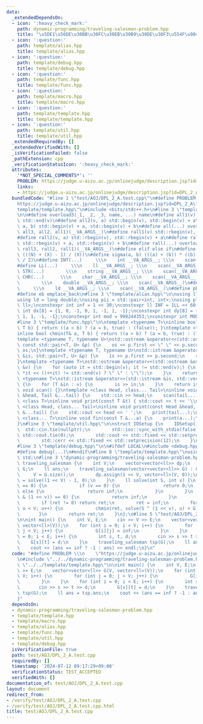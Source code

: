 ```yaml
---
data:
  _extendedDependsOn:
  - icon: ':heavy_check_mark:'
    path: dynamic-programming/traveling-salesman-problem.hpp
    title: "\u5DE1\u56DE\u30BB\u30FC\u30EB\u30B9\u30DE\u30F3\u554F\u984C (by bitDP)"
  - icon: ':question:'
    path: template/alias.hpp
    title: template/alias.hpp
  - icon: ':question:'
    path: template/debug.hpp
    title: template/debug.hpp
  - icon: ':question:'
    path: template/func.hpp
    title: template/func.hpp
  - icon: ':question:'
    path: template/macro.hpp
    title: template/macro.hpp
  - icon: ':question:'
    path: template/template.hpp
    title: template/template.hpp
  - icon: ':question:'
    path: template/util.hpp
    title: template/util.hpp
  _extendedRequiredBy: []
  _extendedVerifiedWith: []
  _isVerificationFailed: false
  _pathExtension: cpp
  _verificationStatusIcon: ':heavy_check_mark:'
  attributes:
    '*NOT_SPECIAL_COMMENTS*': ''
    PROBLEM: https://judge.u-aizu.ac.jp/onlinejudge/description.jsp?id=DPL_2_A
    links:
    - https://judge.u-aizu.ac.jp/onlinejudge/description.jsp?id=DPL_2_A
  bundledCode: "#line 1 \"test/AOJ/DPL_2_A.test.cpp\"\n#define PROBLEM \\\n    \"\
    https://judge.u-aizu.ac.jp/onlinejudge/description.jsp?id=DPL_2_A\"\n#line 2 \"\
    template/template.hpp\"\n#include <bits/stdc++.h>\n#line 3 \"template/macro.hpp\"\
    \n\n#define overload3(_1, _2, _3, name, ...) name\n#define all1(v) std::begin(v),\
    \ std::end(v)\n#define all2(v, a) std::begin(v), std::begin(v) + a\n#define all3(v,\
    \ a, b) std::begin(v) + a, std::begin(v) + b\n#define all(...) overload3(__VA_ARGS__,\
    \ all3, all2, all1)(__VA_ARGS__)\n#define rall1(v) std::rbegin(v), std::rend(v)\n\
    #define rall2(v, a) std::rbegin(v), std::rbegin(v) + a\n#define rall3(v, a, b)\
    \ std::rbegin(v) + a, std::rbegin(v) + b\n#define rall(...) overload3(__VA_ARGS__,\
    \ rall3, rall2, rall1)(__VA_ARGS__)\n#define elif else if\n#define updiv(N, X)\
    \ (((N) + (X) - 1) / (X))\n#define sigma(a, b) (((a) + (b)) * ((b) - (a) + 1)\
    \ / 2)\n#define INT(...)     \\\n    int __VA_ARGS__; \\\n    scan(__VA_ARGS__)\n\
    #define LL(...)     \\\n    ll __VA_ARGS__; \\\n    scan(__VA_ARGS__)\n#define\
    \ STR(...)        \\\n    string __VA_ARGS__; \\\n    scan(__VA_ARGS__)\n#define\
    \ CHR(...)      \\\n    char __VA_ARGS__; \\\n    scan(__VA_ARGS__)\n#define DOU(...)\
    \        \\\n    double __VA_ARGS__; \\\n    scan(__VA_ARGS__)\n#define LD(...)\
    \     \\\n    ld __VA_ARGS__; \\\n    scan(__VA_ARGS__)\n#define pb push_back\n\
    #define eb emplace_back\n#line 3 \"template/alias.hpp\"\n\nusing ll = long long;\n\
    using ld = long double;\nusing pii = std::pair<int, int>;\nusing pll = std::pair<ll,\
    \ ll>;\nconstexpr int inf = 1 << 30;\nconstexpr ll INF = 1LL << 60;\nconstexpr\
    \ int dx[8] = {1, 0, -1, 0, 1, -1, 1, -1};\nconstexpr int dy[8] = {0, 1, 0, -1,\
    \ 1, 1, -1, -1};\nconstexpr int mod = 998244353;\nconstexpr int MOD = 1e9 + 7;\n\
    #line 3 \"template/func.hpp\"\n\ntemplate <typename T>\ninline bool chmax(T& a,\
    \ T b) { return ((a < b) ? (a = b, true) : (false)); }\ntemplate <typename T>\n\
    inline bool chmin(T& a, T b) { return ((a > b) ? (a = b, true) : (false)); }\n\
    template <typename T, typename U>\nstd::ostream &operator<<(std::ostream &os,\
    \ const std::pair<T, U> &p) {\n    os << p.first << \" \" << p.second;\n    return\
    \ os;\n}\ntemplate <typename T, typename U>\nstd::istream &operator>>(std::istream\
    \ &is, std::pair<T, U> &p) {\n    is >> p.first >> p.second;\n    return is;\n\
    }\ntemplate <typename T>\nstd::ostream &operator<<(std::ostream &os, const std::vector<T>\
    \ &v) {\n    for (auto it = std::begin(v); it != std::end(v);) {\n        os <<\
    \ *it << ((++it) != std::end(v) ? \" \" : \"\");\n    }\n    return os;\n}\ntemplate\
    \ <typename T>\nstd::istream &operator>>(std::istream &is, std::vector<T> &v)\
    \ {\n    for (T &in : v) {\n        is >> in;\n    }\n    return is;\n}\ninline\
    \ void scan() {}\ntemplate <class Head, class... Tail>\ninline void scan(Head\
    \ &head, Tail &...tail) {\n    std::cin >> head;\n    scan(tail...);\n}\ntemplate\
    \ <class T>\ninline void print(const T &t) { std::cout << t << '\\n'; }\ntemplate\
    \ <class Head, class... Tail>\ninline void print(const Head &head, const Tail\
    \ &...tail) {\n    std::cout << head << ' ';\n    print(tail...);\n}\ntemplate\
    \ <class... T>\ninline void fin(const T &...a) {\n    print(a...);\n    exit(0);\n\
    }\n#line 3 \"template/util.hpp\"\n\nstruct IOSetup {\n    IOSetup() {\n      \
    \  std::cin.tie(nullptr);\n        std::ios::sync_with_stdio(false);\n       \
    \ std::cout.tie(0);\n        std::cout << std::fixed << std::setprecision(12);\n\
    \        std::cerr << std::fixed << std::setprecision(12);\n    }\n} IOSetup;\n\
    #line 3 \"template/debug.hpp\"\n\n#ifdef LOCAL\n#include <debug.hpp>\n#else\n\
    #define debug(...)\n#endif\n#line 8 \"template/template.hpp\"\nusing namespace\
    \ std;\n#line 3 \"dynamic-programming/traveling-salesman-problem.hpp\"\n\nstruct\
    \ traveling_salesman {\n    int V;\n    vector<vector<ll>> dp;\n    vector<vector<ll>>\
    \ G;\n    ll ans;\n    traveling_salesman(vector<vector<ll>> G) : G(G) {\n   \
    \     V = G.size();\n        dp.assign(1 << V, vector<ll>(V, 0));\n        ans\
    \ = solve((1 << V) - 1, 0);\n    }\n    ll solve(int S, int v) {\n        if (S\
    \ == 0) {\n            if (v == 0) {\n                return 0;\n            }\
    \ else {\n                return inf;\n            }\n        }\n        if ((S\
    \ & (1 << v)) == 0) {\n            return inf;\n        }\n        ll& ret = dp[S][v];\n\
    \        if (ret != 0) return ret;\n        ret = inf;\n        for (int u = 0;\
    \ u < V; u++) {\n            chmin(ret, solve(S ^ (1 << v), u) + G[u][v]);\n \
    \       }\n        return ret;\n    }\n};\n#line 5 \"test/AOJ/DPL_2_A.test.cpp\"\
    \n\nint main() {\n    int V, E;\n    cin >> V >> E;\n    vector<vector<ll>> G(V,\
    \ vector<ll>(V));\n    for (int i = 0; i < V; i++) {\n        for (int j = 0;\
    \ j < V; j++) {\n            G[i][j] = inf;\n        }\n    }\n    for (int i\
    \ = 0; i < E; i++) {\n        int s, t, d;\n        cin >> s >> t >> d;\n    \
    \    G[s][t] = d;\n    }\n    traveling_salesman tsp(G);\n    ll ans = tsp.ans;\n\
    \    cout << (ans == inf ? -1 : ans) << endl;\n}\n"
  code: "#define PROBLEM \\\n    \"https://judge.u-aizu.ac.jp/onlinejudge/description.jsp?id=DPL_2_A\"\
    \n#include \"../../dynamic-programming/traveling-salesman-problem.hpp\"\n#include\
    \ \"../../template/template.hpp\"\n\nint main() {\n    int V, E;\n    cin >> V\
    \ >> E;\n    vector<vector<ll>> G(V, vector<ll>(V));\n    for (int i = 0; i <\
    \ V; i++) {\n        for (int j = 0; j < V; j++) {\n            G[i][j] = inf;\n\
    \        }\n    }\n    for (int i = 0; i < E; i++) {\n        int s, t, d;\n \
    \       cin >> s >> t >> d;\n        G[s][t] = d;\n    }\n    traveling_salesman\
    \ tsp(G);\n    ll ans = tsp.ans;\n    cout << (ans == inf ? -1 : ans) << endl;\n\
    }"
  dependsOn:
  - dynamic-programming/traveling-salesman-problem.hpp
  - template/template.hpp
  - template/macro.hpp
  - template/alias.hpp
  - template/func.hpp
  - template/util.hpp
  - template/debug.hpp
  isVerificationFile: true
  path: test/AOJ/DPL_2_A.test.cpp
  requiredBy: []
  timestamp: '2024-07-12 09:17:29+09:00'
  verificationStatus: TEST_ACCEPTED
  verifiedWith: []
documentation_of: test/AOJ/DPL_2_A.test.cpp
layout: document
redirect_from:
- /verify/test/AOJ/DPL_2_A.test.cpp
- /verify/test/AOJ/DPL_2_A.test.cpp.html
title: test/AOJ/DPL_2_A.test.cpp
---
```

